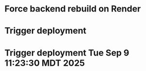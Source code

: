 # Force backend rebuild on Render
# Trigger deployment
# Trigger deployment Tue Sep  9 11:23:30 MDT 2025
